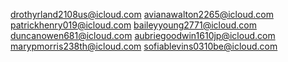 drothyrland2108us@icloud.com
avianawalton2265@icloud.com
patrickhenry019@icloud.com
baileyyoung2771@icloud.com
duncanowen681@icloud.com
aubriegoodwin1610jp@icloud.com
marypmorris238th@icloud.com
sofiablevins0310be@icloud.com
